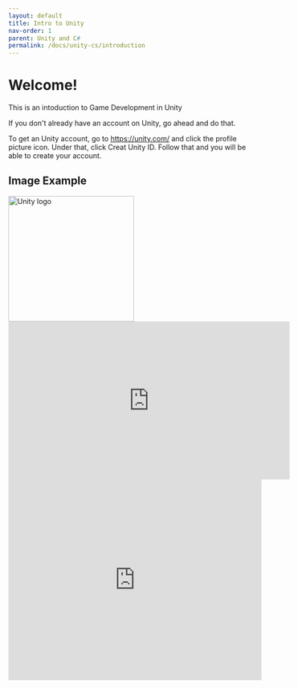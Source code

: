 ```yaml
---
layout: default
title: Intro to Unity
nav-order: 1
parent: Unity and C#
permalink: /docs/unity-cs/introduction
---
```


# Welcome!

This is an intoduction to Game Development in Unity

If you don't already have an account on Unity, go ahead and do that.

To get an Unity account, go to https://unity.com/ and click the profile picture icon. Under that, click Creat Unity ID. 
Follow that and you will be able to create your account.

## Image Example
<img src="/assets/images/unity/unity-logo.png" width="250px" alt="Unity logo">

<iframe width="560" height="315" src="https://www.youtube.com/embed/n3zAcnwJnuw" frameborder="0" allow="accelerometer; autoplay; encrypted-media; gyroscope; picture-in-picture" allowfullscreen></iframe>

<iframe height="400px" width="100%" src="https://repl.it/@buckldav/day1?lite=true" scrolling="no" frameborder="no" allowtransparency="true" allowfullscreen="true" sandbox="allow-forms allow-pointer-lock allow-popups allow-same-origin allow-scripts allow-modals"></iframe>
